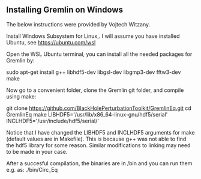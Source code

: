 ## Installing Gremlin on Windows

The below instructions were provided by Vojtech Witzany.

Install Windows Subsystem for Linux,. I will assume you have installed Ubuntu, see https://ubuntu.com/wsl

Open the WSL Ubuntu terminal, you can install all the needed packages for Gremlin by:

sudo apt-get install g++ libhdf5-dev libgsl-dev libgmp3-dev fftw3-dev make

Now go to a convenient folder, clone the Gremlin git folder, and compile using make:

git clone https://github.com/BlackHolePerturbationToolkit/GremlinEq.git
cd GremlinEq
make LIBHDF5='/usr/lib/x86_64-linux-gnu/hdf5/serial' INCLHDF5='/usr/include/hdf5/serial/' 

Notice that I have changed the LIBHDF5 and INCLHDF5 arguments for make (default values are in Makefile). This is because g++ was not able to find the hdf5 library for some reason. Similar modifications to linking may need to be made in your case.

After a succesful compilation, the binaries are in /bin and you can run them e.g. as:
./bin/Circ_Eq